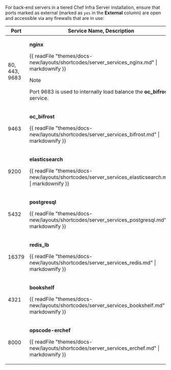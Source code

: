 For back-end servers in a tiered Chef Infra Server installation, ensure
that ports marked as external (marked as `yes` in the **External**
column) are open and accessible via any firewalls that are in use:

<table>
<colgroup>
<col style="width: 11%" />
<col style="width: 77%" />
<col style="width: 11%" />
</colgroup>
<thead>
<tr class="header">
<th>Port</th>
<th>Service Name, Description</th>
<th>External</th>
</tr>
</thead>
<tbody>
<tr>
<td><p>80, 443, 9683</p></td>
<td><p><strong>nginx</strong></p>
<p>{{ readFile "themes/docs-new/layouts/shortcodes/server_services_nginx.md" | markdownify }}</p>
<div class="admonition-note">
<p class="admonition-note-title">Note</p>
<div class="admonition-note-text"><p>Port 9683 is used to internally load balance the <strong>oc_bifrost</strong> service.</p>

</div>
</div></td>
<td><p>yes</p></td>
</tr>
<tr>
<td><p>9463</p></td>
<td><p><strong>oc_bifrost</strong></p>
<p>{{ readFile "themes/docs-new/layouts/shortcodes/server_services_bifrost.md" | markdownify }}</p></td>
<td></td>
</tr>
<tr>
<td><p>9200</p></td>
<td><p><strong>elasticsearch</strong></p>
<p>{{ readFile "themes/docs-new/layouts/shortcodes/server_services_elasticsearch.md" | markdownify }}</p></td>
<td></td>
</tr>
<tr>
<td><p>5432</p></td>
<td><p><strong>postgresql</strong></p>
<p>{{ readFile "themes/docs-new/layouts/shortcodes/server_services_postgresql.md" | markdownify }}</p></td>
<td></td>
</tr>
<tr>
<td><p>16379</p></td>
<td><p><strong>redis_lb</strong></p>
<p>{{ readFile "themes/docs-new/layouts/shortcodes/server_services_redis.md" | markdownify }}</p></td>
<td></td>
</tr>
<tr>
<td><p>4321</p></td>
<td><p><strong>bookshelf</strong></p>
<p>{{ readFile "themes/docs-new/layouts/shortcodes/server_services_bookshelf.md" | markdownify }}</p></td>
<td></td>
</tr>
<tr>
<td><p>8000</p></td>
<td><p><strong>opscode-erchef</strong></p>
<p>{{ readFile "themes/docs-new/layouts/shortcodes/server_services_erchef.md" | markdownify }}</p></td>
<td></td>
</tr>
</tbody>
</table>
